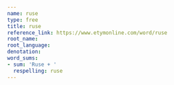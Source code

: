```yaml
---
name: ruse
type: free
title: ruse
reference_link: https://www.etymonline.com/word/ruse
root_name: 
root_language: 
denotation: 
word_sums:
- sum: 'Ruse + '
  respelling: ruse
---
```

